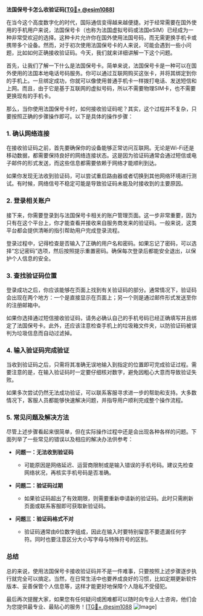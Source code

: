**法国保号卡怎么收验证码[[TG💪+ @esim1088](https://t.me/s/esim1088)]**

在当今这个高度数字化的时代，国际通信变得越来越便捷。对于经常需要在国外使用的手机用户来说，法国保号卡（也称为法国虚拟号码或法国eSIM）已经成为一种非常受欢迎的选择。这种卡片允许你在国外使用法国号码，而无需更换手机卡或携带多个设备。然而，对于初次使用法国保号卡的人来说，可能会遇到一些小问题，比如如何正确接收验证码。今天，我们就来详细讲解一下这个问题。

首先，让我们了解一下什么是法国保号卡。简单来说，法国保号卡是一种可以在国外使用的法国本地电话号码服务。你可以通过互联网购买这张卡，并将其绑定到你的手机上。一旦绑定成功，你就可以像使用普通手机卡一样拨打电话、发送短信和上网。而且，由于它是基于互联网的虚拟号码，所以不需要物理SIM卡，也不需要更换现有的手机卡。

那么，当你使用法国保号卡时，如何接收验证码呢？其实，这个过程并不复杂，只要按照正确的步骤操作即可。以下是具体的操作步骤：

### 1. 确认网络连接

在接收验证码之前，首先要确保你的设备能够正常访问互联网。无论是Wi-Fi还是移动数据，都需要保持良好的网络连接状态。这是因为验证码通常会通过短信或电子邮件的形式发送，而这些信息都需要依赖于网络才能顺利到达。

如果你发现无法收到验证码，可以尝试重启路由器或者切换到其他网络环境进行测试。有时候，网络信号不稳定可能是导致验证码未能及时接收到的主要原因。

### 2. 登录相关账户

接下来，你需要登录到与法国保号卡相关的账户管理页面。这一步非常重要，因为只有在这个平台上，你才能查看并接收来自服务商发来的验证码。一般来说，这类平台都会提供清晰的指引帮助用户完成登录流程。

登录过程中，记得检查是否输入了正确的用户名和密码。如果忘记了密码，可以选择“忘记密码”选项，然后按照提示重置密码。确保每次登录后都能安全退出，以保护个人信息的安全。

### 3. 查找验证码位置

登录成功之后，你应该能够在页面上找到有关验证码的部分。通常情况下，验证码会出现在两个地方：一个是直接显示在页面上；另一个则是通过邮件形式发送至你的注册邮箱中。

如果你选择通过短信接收验证码，请务必确认自己的手机号码已经正确填写并且绑定了法国保号卡。此外，还应该注意检查手机上的垃圾箱文件夹，以防验证码被误判为垃圾信息而自动过滤掉。

### 4. 输入验证码完成验证

当收到验证码之后，只需将其准确无误地输入到指定的位置即可完成验证过程。需要注意的是，在输入验证码时一定要仔细核对数字，避免因粗心大意而导致验证失败。

如果多次尝试仍然无法成功验证，可以联系客服寻求进一步的帮助和支持。大多数情况下，客服人员都能够快速解决问题，并指导用户顺利完成整个操作流程。

### 5. 常见问题及解决方法

尽管上述步骤看起来很简单，但在实际操作过程中还是会出现各种各样的问题。下面列举了一些常见的错误以及相应的解决办法供参考：

- **问题一：无法收到验证码**
  - 可能原因是网络延迟、运营商限制或是输入错误的手机号码。建议先检查网络状况，再核实手机号码是否准确。
  
- **问题二：验证码过期**
  - 如果验证码超出了有效期限，则需要重新申请新的验证码。此时只需刷新页面或联系客服即可获取新验证码。
  
- **问题三：验证码格式不对**
  - 验证码通常由6位数字组成，因此在输入时要特别留意不要遗漏任何字符。同时也要注意区分大小写字母与特殊符号的区别。

### 总结

总的来说，使用法国保号卡接收验证码并不是一件难事，只要按照上述步骤逐步执行就完全可以搞定。当然，在日常生活中也要养成良好的习惯，比如定期更新软件版本、妥善保管个人信息等，这样才能更好地保障个人隐私不受侵犯。

最后再次提醒大家，如果您有任何疑问或困难都可以随时向专业人士咨询，他们会为您提供最专业、最贴心的服务！[[TG💪+ @esim1088](https://t.me/s/esim1088) ![Image](https://i.postimg.cc/4NQfJmqS/Snipaste-2025-05-13-00-14-12.png)]